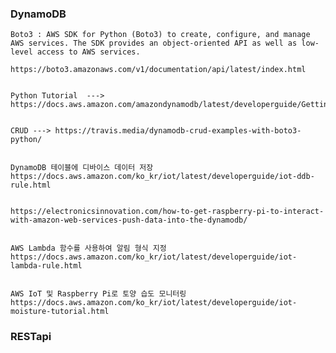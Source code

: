 ### DynamoDB

    Boto3 : AWS SDK for Python (Boto3) to create, configure, and manage AWS services. The SDK provides an object-oriented API as well as low-level access to AWS services.
    
    https://boto3.amazonaws.com/v1/documentation/api/latest/index.html
    

    Python Tutorial  ---> https://docs.aws.amazon.com/amazondynamodb/latest/developerguide/GettingStarted.Python.html
    
    
    CRUD ---> https://travis.media/dynamodb-crud-examples-with-boto3-python/
    
    
    DynamoDB 테이블에 디바이스 데이터 저장    
    https://docs.aws.amazon.com/ko_kr/iot/latest/developerguide/iot-ddb-rule.html


    https://electronicsinnovation.com/how-to-get-raspberry-pi-to-interact-with-amazon-web-services-push-data-into-the-dynamodb/


    AWS Lambda 함수를 사용하여 알림 형식 지정
    https://docs.aws.amazon.com/ko_kr/iot/latest/developerguide/iot-lambda-rule.html
    
    
    AWS IoT 및 Raspberry Pi로 토양 습도 모니터링
    https://docs.aws.amazon.com/ko_kr/iot/latest/developerguide/iot-moisture-tutorial.html
    

### RESTapi

